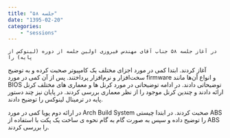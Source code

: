 ```yaml
---
title: "جلسه ۵۸"
date: "1395-02-20"
categories:
    - "sessions"
---
```

    در آغاز جلسه ۵۸ جناب آقای مهندس فیروزی اولین جلسه از دوره (لینوکس از پایه) را
آغاز کردند. ابتدا کمی در مورد اجزای مختلف یک کامپیوتر صحبت کرده و به توضیح
سخت‌افزار و نرم‌افزار پرداختند. پس از آن کمی در مورد firmware و انواع آن‌ها
مانند BIOS توضیحاتی دادند. در ادامه توضیحاتی در مورد کرنل ها و معماری های
مختلف کرنل ارائه دادند و چندین کرنل موجود را از نظر معماری بررسی کردند. در
پایان نیز چند دستور پایه در ترمینال لینوکس را توضیح دادند.

در ارائه دوم پویا کمی در مورد Arch Build System صحبت کردند. در ابتدا چیستی
ABS را توضیح داده و سپس به صورت گام به گام نحوه ی ساخت یک پکت با استفاده از
ABS را بررسی کردند.


